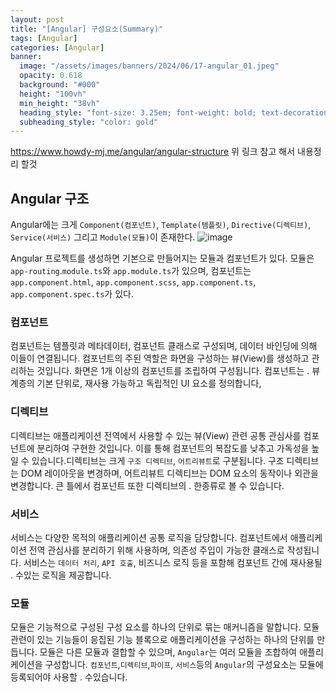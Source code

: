 ```yaml
---
layout: post
title: "[Angular] 구성요소(Summary)"
tags: [Angular]
categories: [Angular]
banner:
  image: "/assets/images/banners/2024/06/17-angular_01.jpeg"
  opacity: 0.618
  background: "#000"
  height: "100vh"
  min_height: "38vh"
  heading_style: "font-size: 3.25em; font-weight: bold; text-decoration: underline"
  subheading_style: "color: gold"
---
```


https://www.howdy-mj.me/angular/angular-structure
위 링크 참고 해서 내용정리 할것 

## Angular 구조

Angular에는 크게 `Component(컴포넌트)`, `Template(템플릿)`, `Directive(디렉티브)`, `Service(서비스)` 그리고 `Module(모듈)`이 존재한다.
![image](https://github.com/user-attachments/assets/9f3708ae-3614-424a-9d01-93c7a62cfaa3)


Angular 프로젝트를 생성하면 기본으로 만들어지는 모듈과 컴포넌트가 있다. 모듈은 `app-routing`.`module.ts`와 `app.module.ts`가 있으며, 컴포넌트는 `app.component.html`, `app.component.scss`, `app.component.ts`, `app.component.spec.ts`가 있다.

### 컴포넌트 
컴포넌트는 템플릿과 메타데이터, 컴포넌트 클래스로 구성되며, 데이터 바인딩에 의해 이들이 연결됩니다. 컴포넌트의 주된 역할은 화면을 구성하는 뷰(View)를 생성하고 관리하는 것입니다. 화면은 1개 이상의 컴포넌트를 조립하여 구성됩니다. 컴포넌트는 . 뷰계층의 기본 단위로, 재사용 가능하고 독립적인 UI 요소를 정의합니다,


### 디렉티브
디렉티브는 애플리케이션 전역에서 사용할 수 있는 뷰(View) 관련 공통 관심사를 컴포넌트에 분리하여 구현한 것입니다. 이를 통해 컴포넌트의 복잡도를 낮추고 가독성을 높일 수 있습니다.디렉티브는 크게 
`구조 디렉티브`, `어트리뷰트`로 구분됩니다. 구조 디렉티브는 DOM 레이아웃을 변경하며, 어트리뷰트 디렉티브는 DOM 요소의 동작이나 외관을 변경합니다. 큰 틀에서 컴포넌트 또한 디렉티브의 . 한종류로 볼 수 있습니다.

### 서비스
서비스는 다양한 목적의 애플리케이션 공통 로직을 담당합니다. 컴포넌트에서 애플리케이션 전역 관심사를 분리하기 위해 사용하며, 의존성 주입이 가능한 클래스로 작성됩니다. 서비스는 `데이터 처리`, `API 호출`, 비즈니스 로직 등을 포함해 컴포넌트 간에 재사용될 . 수있는 로직을 제공합니다.

### 모듈
모듈은 기능적으로 구성된 구성 요소를 하나의 단위로 묶는 매커니즘을 말합니다. 모듈 관련이 있는 기능들이 응집된 기능 블록으로 애플리케이션을 구성하는 하나의 단위를 만듭니다. 모듈은 다른 모듈과 결합할 수 있으며, `Angular`는 여러 모듈을 조합하여 애플리케이션을 구성합니다.
`컴포넌트`,`디렉티브`,`파이프`, `서비스`등의 
`Angular`의 구성요소는 모듈에 등록되어야 사용할 . 수있습니다.
